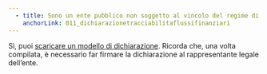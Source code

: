 ```yaml
---
  - title: Sono un ente pubblico non soggetto al vincolo del regime di tesoreria unica. Pertanto, ho indicato l’IBAN associato al conto dell’ente nella domanda di erogazione per l’accreditamento del finanziamento. Mi viene chiesto di produrre una “Dichiarazione sostitutiva di tracciabilità dei flussi finanziari ai sensi dell’art. 3 della Legge 136/2010”. È disponibile un modello di questa dichiarazione?
    anchorLink: 011_dichiarazionetracciabilitaflussifinanziari
---
```


Sì, puoi [scaricare un modello di dichiarazione][1]. Ricorda che, una volta compilata, è necessario far firmare la dichiarazione al rappresentante legale dell’ente.

[1]: https://padigitale2026.my.salesforce.com/sfc/p/7Q000001NvsR/a/7Q000001BIsA/GcTcEts7dy5lLxSu86deyfgq1ni54D4yWnuJEMq3MVU "Modello dichiarazione di tracciabilità"
